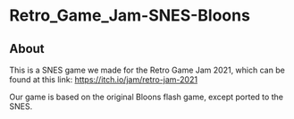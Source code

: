 # Retro_Game_Jam-SNES-Bloons

## About
This is a SNES game we made for the Retro Game Jam 2021, which can be found at
this link: https://itch.io/jam/retro-jam-2021

Our game is based on the original Bloons flash game, except ported to the SNES.
